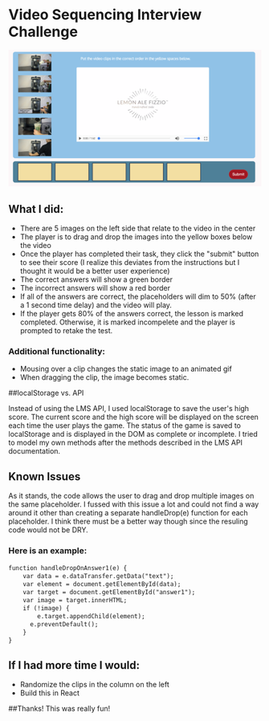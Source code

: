 # Video Sequencing Interview Challenge

![ScreenShot](https://github.com/ekingan/mindSpaceChallenge/blob/master/assets/codeChallenge.png)

## What I did: 

* There are 5 images on the left side that relate to the video in the center
* The player is to drag and drop the images into the yellow boxes below the video
* Once the player has completed their task, they click the "submit" button to see their score (I realize this deviates from the instructions but I thought it would be a better user experience)
* The correct answers will show a green border
* The incorrect answers will show a red border
* If all of the answers are correct, the placeholders will dim to 50% (after a 1 second time delay) and the video will play.
* If the player gets 80% of the answers correct, the lesson is marked completed. Otherwise, it is marked incompelete and the player is prompted to retake the test.

### Additional functionality:

* Mousing over a clip changes the static image to an animated gif
* When dragging the clip, the image becomes static. 

##localStorage vs. API

Instead of using the LMS API, I used localStorage to save the user's high score.
The current score and the high score will be displayed on the screen each time the user plays the game. 
The status of the game is saved to localStorage and is displayed in the DOM as complete or incomplete.
I tried to model my own methods after the methods described in the LMS API documentation. 

## Known Issues

As it stands, the code allows the user to drag and drop multiple images on the same placeholder.
I fussed with this issue a lot and could not find a way around it other than creating a separate handleDrop(e) function
for each placeholder. I think there must be a better way though since the resuling code would not be
DRY. 

### Here is an example:

```
function handleDropOnAnswer1(e) {
    var data = e.dataTransfer.getData("text");
    var element = document.getElementById(data);
    var target = document.getElementById("answer1");
    var image = target.innerHTML;
  	if (!image) {
  		e.target.appendChild(element);
      e.preventDefault();
  	}
}
```
## If I had more time I would:

* Randomize the clips in the column on the left
* Build this in React

##Thanks! This was really fun!